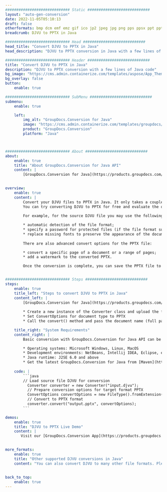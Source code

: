 ```yaml
---
############################# Static ############################
layout: "auto-gen-conversion"
date: 2022-11-05T05:10:13
draft: false
otherformats: bmp dcm emf emz gif ico jp2 jpeg jpg png pps ppsx ppt pptx psb psd svg svgz tga tif tiff webp wmf wmz
breadcrumb: DJVU to PPTX in Java

############################# Head ############################
head_title: "Convert DJVU to PPTX in Java"
head_description: "DJVU to PPTX conversion in Java with a few lines of code. Convert over 160 file formats using the GroupDocs document conversion API for Java"

############################# Header ############################
title: "Convert DJVU to PPTX in Java"
description: "DJVU to PPTX conversion with a few lines of Java code"
bg_image: "https://cms.admin.containerize.com/templates/aspose/App_Themes/V3/images/bg/header1.png"
bg_overlay: false
button:
    enable: true

############################# SubMenu ############################
submenu:
    enable: true

    left:
        img_alt: "GroupDocs.Conversion for Java"
        image: "https://cms.admin.containerize.com/templates/groupdocs/images/product-logos/90x90-noborder/groupdocs-conversion-java.png"
        product: "GroupDocs.Conversion"
        platform: "Java"



############################# About ############################
about:
    enable: true
    title: "About GroupDocs.Conversion for Java API"
    content: |
        [GroupDocs.Conversion for Java](https://products.groupdocs.com/conversion/java/) is an advanced file format conversion API for converting between popular image and document formats such as Microsoft Office, OpenDocument, PDF, HTML, email, CAD. and much more with just a few lines of code. The native API automatically detects the formats of the original documents and offers many options for customizing the converted documents. Along with the function of extracting information from a document, it also supports caching of the conversion results to the local disk by default. However, any type of cache storage can be supported by implementing the appropriate interfaces - Amazon S3, Dropbox, Google Drive, Windows Azure, Reddis, or any others.
    

overview:
    enable: true
    content: |
        Convert your DJVU files to PPTX in Java. It only takes a couple of lines of Java code on any platform of your choice, such as Windows, Linux, macOS.
        You can try converting DJVU to PPTX for free and evaluate the quality of the conversion results. Along with simple file conversion scripts, you can try more sophisticated options for loading the DJVU source file and storing the PPTX output. 
        
        For example, for the source DJVU file you may use the following load options:

        * automatic detection of the file format;
        * specify a password for protected files (if the file format supports it);
        * replace missing fonts to preserve the appearance of the document.
        
        There are also advanced convert options for the PPTX file:

        * convert a specific page of a document or a range of pages;
        * add a watermark to the converted PPTX.

        Once the conversion is complete, you can save the PPTX file to your local file path or to any third party storage such as FTP, Amazon S3, Google Drive, Dropbox etc. Please note - to convert DJVU to PPTX, you do not need to install any additional software, such as MS Office, Open Office, Adobe Acrobat Reader etc.


############################# Steps ############################
steps:
    enable: true
    title_left: "Steps to convert DJVU to PPTX in Java"
    content_left: |
        [GroupDocs.Conversion for Java](https://products.groupdocs.com/conversion/java/) allows developers to easily convert DJVU file to PPTX with a few lines of code.
        
        * Create a new instance of the Converter class and upload the file DJVU with the full path
        * Set ConvertOptions for document type to PPTX
        * Call the convert() method and pass the document name (full path) and format (PPTX) as a parameter

    title_right: "System Requirements"
    content_right: |
        Basic conversion with GroupDocs.Conversion for Java API can be done with just a few lines of code. Our APIs are supported on all major platforms and operating systems. Before executing the code below, make sure you have the following prerequisites installed on your system.

        * Operating systems: Microsoft Windows, Linux, MacOS
        * Development environments: NetBeans, Intellij IDEA, Eclipse, etc.
        * Java runtime: J2SE 6.0 and above
        * Get the latest GroupDocs.Conversion for Java from [Maven](https://repository.groupdocs.com/webapp/#/artifacts/browse/tree/General/repo/com/groupdocs/groupdocs-conversion)
         
    code: |
        ```java    
        // Load source file DJVU for conversion
          Converter converter = new Converter("input.djvu");
          // Prepare conversion options for target format PPTX
          ConvertOptions convertOptions = new FileType().fromExtension("pptx").getConvertOptions();
          // Convert to PPTX format
          converter.convert("output.pptx", convertOptions);
        ```

demos:
    enable: true
    title: "DJVU to PPTX Live Demo"
    content: |
       Visit our [GroupDocs.Conversion App](https://products.groupdocs.app/conversion/family) website and try DJVU to PPTX conversion now. The free demo has the following benefits
          

more_formats:
    enable: true
    title: "Other supported DJVU conversions in Java"
    content: "You can also convert DJVU to many other file formats. Please see the list below."
       
       
back_to_top:
    enable: true
---
```

